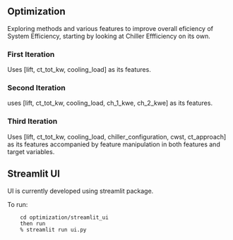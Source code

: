 ## Optimization
Exploring methods and various features to improve overall eficiency of System Efficiency, starting by looking at Chiller Effficiency on its own.

### First Iteration
Uses [lift, ct_tot_kw, cooling_load] as its features.

### Second Iteration
uses [lift, ct_tot_kw, cooling_load, ch_1_kwe, ch_2_kwe] as its features.

### Third Iteration
Uses [lift, ct_tot_kw, cooling_load, chiller_configuration, cwst, ct_approach] as its features
accompanied by feature manipulation in both features and target variables.


## Streamlit UI
UI is currently developed using streamlit package.

To run:
```
    cd optimization/streamlit_ui
    then run
    % streamlit run ui.py
```